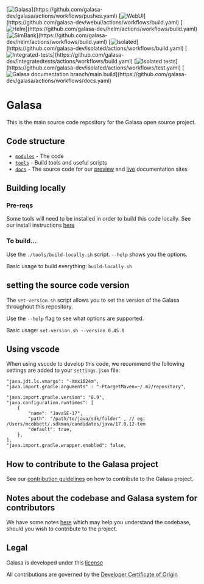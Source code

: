 [![Galasa](https://img.shields.io/github/actions/workflow/status/galasa-dev/galasa/pushes.yaml?label="Galasa"&style="plastic")](https://github.com/galasa-dev/galasa/actions/workflows/pushes.yaml) [![WebUI](https://img.shields.io/github/actions/workflow/status/galasa-dev/webui/build.yaml?label="WebUI"&style="plastic")](https://github.com/galasa-dev/webui/actions/workflows/build.yaml) [![Helm](https://img.shields.io/github/actions/workflow/status/galasa-dev/helm/build.yaml?label="Helm"&style="plastic")](https://github.com/galasa-dev/helm/actions/workflows/build.yaml) [![SimBank](https://img.shields.io/github/actions/workflow/status/galasa-dev/simplatform/test.yaml?label="Simbank"&style="plastic")](https://github.com/galasa-dev/helm/actions/workflows/build.yaml) [![Isolated](https://img.shields.io/github/actions/workflow/status/galasa-dev/isolated/build.yaml?label="Isolated"&style="plastic")](https://github.com/galasa-dev/isolated/actions/workflows/build.yaml) [![Integrated-tests](https://img.shields.io/github/actions/workflow/status/galasa-dev/isolated/build.yaml?label="Integrated-tests"&style="plastic")](https://github.com/galasa-dev/integratedtests/actions/workflows/build.yaml) [![Isolated tests](https://img.shields.io/github/actions/workflow/status/galasa-dev/isolated/test.yaml?label="Isolated-tests"&style="plastic")](https://github.com/galasa-dev/isolated/actions/workflows/test.yaml) [![Galasa documentation branch/main build](https://img.shields.io/github/actions/workflow/status/galasa-dev/galasa/docs.yaml?label="Docs"&style="plastic")](https://github.com/galasa-dev/galasa/actions/workflows/docs.yaml)


# Galasa 


This is the main source code repository for the Galasa open source project.

## Code structure
- [`modules`](./modules/) - The code
- [`tools`](./tools/) - Build tools and useful scripts
- [`docs`](./docs/) - The source code for our [preview](https://vnext.galasa.dev) and [live](https://galasa.dev) documentation sites


## Building locally

### Pre-reqs
Some tools will need to be installed in order to build this code locally.
See our install instructions [here](./developer-docs/install-pre-req-tools.md)


### To build...
Use the `./tools/build-locally.sh` script. `--help` shows you the options.

Basic usage to build everything: `build-locally.sh`

## setting the source code version

The `set-version.sh` script allows you to set the version of the Galasa throughout this repository.

Use the `--help` flag to see what options are supported.

Basic usage: `set-version.sh --version 0.45.0`

## Using vscode
When using vscode to develop this code, we recommend the following settings are added to your `settings.json` file:

```
"java.jdt.ls.vmargs": "-Xmx1024m",
"java.import.gradle.arguments" : "-PtargetMaven=~/.m2/repository",

"java.import.gradle.version": "8.9",
"java.configuration.runtimes": [
    {
        "name": "JavaSE-17",
        "path": "/path/to/java/sdk/folder" , // eg: /Users/mcobbett/.sdkman/candidates/java/17.0.12-tem
        "default": true,
    },
],
"java.import.gradle.wrapper.enabled": false,
```

## How to contribute to the Galasa project
See our [contribution guidelines](./CONTRIBUTING.md) on how to contribute to the Galasa project.

## Notes about the codebase and Galasa system for contributors
We have some notes [here](./developer-docs/README.md) which may help you understand the codebase,
should you wish to contribute to the project.

## Legal
Galasa is developed under this [license](./LICENSE)

All contributions are governed by the [Developer Certificate of Origin](./CONTRIBUTIONS.md)
